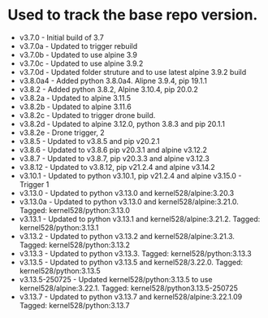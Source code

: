 # Used to track the base repo version.
* v3.7.0 - Initial build of 3.7
* v3.7.0a - Updated to trigger rebuild
* v3.7.0b - Updated to use alpine 3.9
* v3.7.0c - Updated to use alpine 3.9.2
* v3.7.0d - Updated folder struture and to use latest alpine 3.9.2 build
* v3.8.0a4 - Added python 3.8.0a4.  Alipne 3.9.4, pip 19.1.1
* v3.8.2 - Added python 3.8.2, Alpine 3.10.4, pip 20.0.2
* v3.8.2a - Updated to alpine 3.11.5
* v3.8.2b - Updated to alpine 3.11.6
* v3.8.2c - Updated to trigger drone build.
* v3.8.2d - Updated to alpine 3.12.0, python 3.8.3 and pip 20.1.1
* v3.8.2e - Drone trigger, 2
* v3.8.5 - Updated to v3.8.5 and pip v20.2.1
* v3.8.6 - Updated to v3.8.6 pip v20.3.1 and alpine v3.12.2
* v3.8.7 - Updated to v3.8.7, pip v20.3.3 and alpine v3.12.3
* v3.8.12 - Updated to v3.8.12, pip v21.2.4 and alpine v3.14.2
* v3.10.1 - Updated to python v3.10.1, pip v21.2.4 and alpine v3.15.0 - Trigger 1
* v3.13.0 - Updated to python v3.13.0 and kernel528/alpine:3.20.3
* v3.13.0a - Updated to python v3.13.0 and kernel528/alpine:3.21.0.  Tagged: kernel528/python:3.13.0
* v3.13.1 - Updated to python v3.13.1 and kernel528/alpine:3.21.2.  Tagged: kernel528/python:3.13.1 
* v3.13.2 - Updated to python v3.13.2 and kernel528/alpine:3.21.3. Tagged: kernel528/python:3.13.2
* v3.13.3 - Updated to python v3.13.3.  Tagged:  kernel528/python:3.13.3
* v3.13.5 - Updated to python v3.13.5 and kernel528/3.22.0.  Tagged:  kernel528/python:3.13.5
* v3.13.5-250725 - Updated kernel528/python:3.13.5 to use kernel528/alpine:3.22.1.  Tagged:  kernel528/python3.13.5-250725
* v3.13.7 - Updated to python v3.13.7 and kernel528/alpine:3.22.1.09  Tagged:  kernel528/python:3.13.7